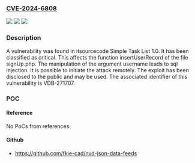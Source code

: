 ### [CVE-2024-6808](https://cve.mitre.org/cgi-bin/cvename.cgi?name=CVE-2024-6808)
![](https://img.shields.io/static/v1?label=Product&message=Simple%20Task%20List&color=blue)
![](https://img.shields.io/static/v1?label=Version&message=%3D%201.0%20&color=brighgreen)
![](https://img.shields.io/static/v1?label=Vulnerability&message=CWE-89%20SQL%20Injection&color=brighgreen)

### Description

A vulnerability was found in itsourcecode Simple Task List 1.0. It has been classified as critical. This affects the function insertUserRecord of the file signUp.php. The manipulation of the argument username leads to sql injection. It is possible to initiate the attack remotely. The exploit has been disclosed to the public and may be used. The associated identifier of this vulnerability is VDB-271707.

### POC

#### Reference
No PoCs from references.

#### Github
- https://github.com/fkie-cad/nvd-json-data-feeds

